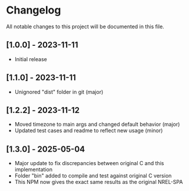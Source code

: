 # Changelog

All notable changes to this project will be documented in this file.

## [1.0.0] - 2023-11-11

- Initial release

## [1.1.0] - 2023-11-11

- Unignored "dist" folder in git (major)

## [1.2.2] - 2023-11-12

- Moved timezone to main args and changed default behavior (major)
- Updated test cases and readme to reflect new usage (minor)

## [1.3.0] - 2025-05-04

- Major update to fix discrepancies between original C and this implementation
- Folder "bin" added to compile and test against original C version
- This NPM now gives the exact same results as the original NREL-SPA
 